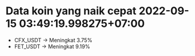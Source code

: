 # Data koin yang naik cepat 2022-09-15 03:49:19.998275+07:00

* CFX_USDT -> Meningkat 3.75%
* FET_USDT -> Meningkat 9.19%
